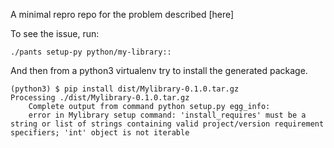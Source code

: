 A minimal repro repo for the problem described
[here]


To see the issue, run:

```
./pants setup-py python/my-library::
```

And then from a python3 virtualenv try to install the generated package.

```
(python3) $ pip install dist/Mylibrary-0.1.0.tar.gz
Processing ./dist/Mylibrary-0.1.0.tar.gz
    Complete output from command python setup.py egg_info:
    error in Mylibrary setup command: 'install_requires' must be a string or list of strings containing valid project/version requirement specifiers; 'int' object is not iterable
```